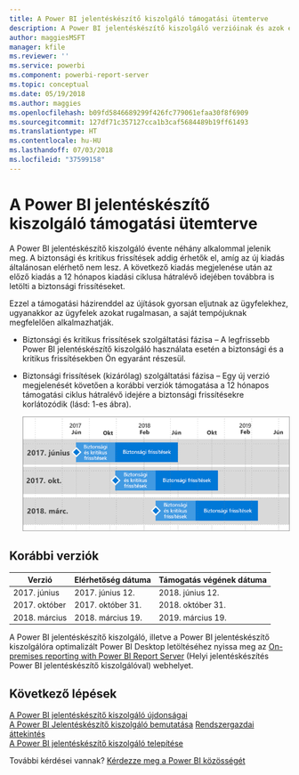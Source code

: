 ```yaml
---
title: A Power BI jelentéskészítő kiszolgáló támogatási ütemterve
description: A Power BI jelentéskészítő kiszolgáló verzióinak és azok elérhetőségének listája.
author: maggiesMSFT
manager: kfile
ms.reviewer: ''
ms.service: powerbi
ms.component: powerbi-report-server
ms.topic: conceptual
ms.date: 05/19/2018
ms.author: maggies
ms.openlocfilehash: b09fd5846689299f426fc779061efaa30f8f6909
ms.sourcegitcommit: 127df71c357127cca1b3caf5684489b19ff61493
ms.translationtype: HT
ms.contentlocale: hu-HU
ms.lasthandoff: 07/03/2018
ms.locfileid: "37599158"
---
```

# <a name="support-timeline-for-power-bi-report-server"></a>A Power BI jelentéskészítő kiszolgáló támogatási ütemterve
A Power BI jelentéskészítő kiszolgáló évente néhány alkalommal jelenik meg. A biztonsági és kritikus frissítések addig érhetők el, amíg az új kiadás általánosan elérhető nem lesz. A következő kiadás megjelenése után az előző kiadás a 12 hónapos kiadási ciklusa hátralévő idejében továbbra is letölti a biztonsági frissítéseket.

Ezzel a támogatási házirenddel az újítások gyorsan eljutnak az ügyfelekhez, ugyanakkor az ügyfelek azokat rugalmasan, a saját tempójuknak megfelelően alkalmazhatják.

* Biztonsági és kritikus frissítések szolgáltatási fázisa – A legfrissebb Power BI jelentéskészítő kiszolgáló használata esetén a biztonsági és a kritikus frissítésekben Ön egyaránt részesül.
* Biztonsági frissítések (kizárólag) szolgáltatási fázisa – Egy új verzió megjelenését követően a korábbi verziók támogatása a 12 hónapos támogatási ciklus hátralévő idejére a biztonsági frissítésekre korlátozódik (lásd: 1-es ábra).

    ![Támogatási ütemtervet ábrázoló gráf](media/support-timeline/report-server-support-timeline-mar-2018.png)

## <a name="version-history"></a>Korábbi verziók

| **Verzió** | **Elérhetőség dátuma** | **Támogatás végének dátuma** |
| --- | --- | --- |
| 2017. június |2017. június 12. |2018. június 12. |
| 2017. október |2017. október 31. |2018. október 31. |
| 2018. március | 2018. március 19. | 2019. március 19. |

A Power BI jelentéskészítő kiszolgáló, illetve a Power BI jelentéskészítő kiszolgálóra optimalizált Power BI Desktop letöltéséhez nyissa meg az [On-premises reporting with Power BI Report Server](https://powerbi.microsoft.com/report-server/) (Helyi jelentéskészítés Power BI jelentéskészítő kiszolgálóval) webhelyet.

## <a name="next-steps"></a>Következő lépések
[A Power BI jelentéskészítő kiszolgáló újdonságai](whats-new.md)  
[A Power BI Jelentéskészítő kiszolgáló bemutatása](get-started.md)
[Rendszergazdai áttekintés](admin-handbook-overview.md)  
[A Power BI jelentéskészítő kiszolgáló telepítése](install-report-server.md)  

További kérdései vannak? [Kérdezze meg a Power BI közösségét](https://community.powerbi.com/)


